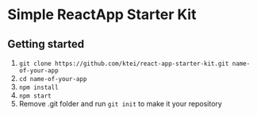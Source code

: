 # Simple ReactApp Starter Kit

## Getting started
1. `git clone https://github.com/ktei/react-app-starter-kit.git name-of-your-app`
2. `cd name-of-your-app`
3. `npm install`
4. `npm start`
5. Remove .git folder and run `git init` to make it your repository
